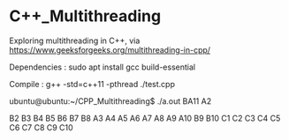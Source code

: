 # C++_Multithreading

Exploring multithreading in C++, via https://www.geeksforgeeks.org/multithreading-in-cpp/

Dependencies : 
sudo apt install gcc build-essential

Compile :
g++ -std=c++11 -pthread ./test.cpp

ubuntu@ubuntu:~/CPP_Multithreading$ ./a.out 
BA11
A2

B2
B3
B4
B5
B6
B7
B8
A3
A4
A5
A6
A7
A8
A9
A10
B9
B10
C1
C2
C3
C4
C5
C6
C7
C8
C9
C10
